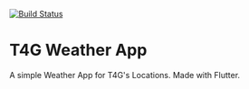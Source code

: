 [![Build Status](https://travis-ci.org/nosmirck/t4gweatherapp.svg?branch=master)](https://travis-ci.org/nosmirck/t4gweatherapp)

# T4G Weather App

A simple Weather App for T4G's Locations. Made with Flutter.

